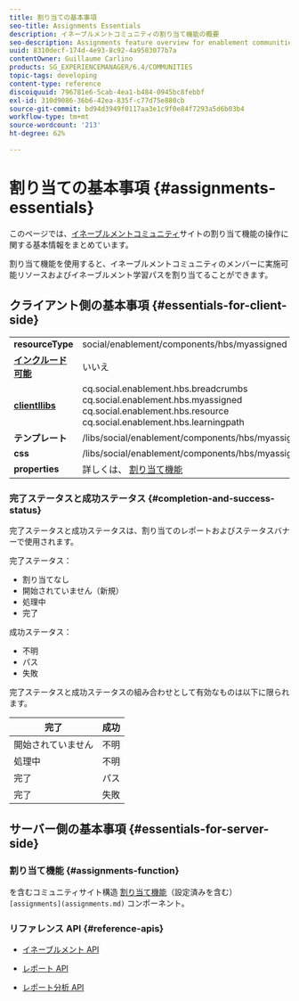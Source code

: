 ```yaml
---
title: 割り当ての基本事項
seo-title: Assignments Essentials
description: イネーブルメントコミュニティの割り当て機能の概要
seo-description: Assignments feature overview for enablement communities
uuid: 8310decf-174d-4e93-8c92-4a9583077b7a
contentOwner: Guillaume Carlino
products: SG_EXPERIENCEMANAGER/6.4/COMMUNITIES
topic-tags: developing
content-type: reference
discoiquuid: 796781e6-5cab-4ea1-b484-0945bc8febbf
exl-id: 310d9086-36b6-42ea-835f-c77d75e880cb
source-git-commit: bd94d3949f0117aa3e1c9f0e84f7293a5d6b03b4
workflow-type: tm+mt
source-wordcount: '213'
ht-degree: 62%

---
```


# 割り当ての基本事項 {#assignments-essentials}

このページでは、[イネーブルメントコミュニティ](overview.md#enablement-community)サイトの割り当て機能の操作に関する基本情報をまとめています。

割り当て機能を使用すると、イネーブルメントコミュニティのメンバーに実施可能リソースおよびイネーブルメント学習パスを割り当てることができます。

## クライアント側の基本事項 {#essentials-for-client-side}

<table> 
 <tbody>
  <tr>
   <td> <strong>resourceType</strong></td> 
   <td>social/enablement/components/hbs/myassigned</td> 
  </tr>
  <tr>
   <td> <a href="scf.md#add-or-include-a-communities-component"><strong>インクルード可能</strong></a></td> 
   <td>いいえ</td> 
  </tr>
  <tr>
   <td> <a href="clientlibs.md"><strong>clientllibs</strong></a></td> 
   <td>cq.social.enablement.hbs.breadcrumbs<br /> cq.social.enablement.hbs.myassigned<br /> cq.social.enablement.hbs.resource<br /> cq.social.enablement.hbs.learningpath</td> 
  </tr>
  <tr>
   <td> <strong>テンプレート</strong></td> 
   <td> /libs/social/enablement/components/hbs/myassigned/myassigned.hbs</td> 
  </tr>
  <tr>
   <td> <strong>css</strong></td> 
   <td> /libs/social/enablement/components/hbs/myassigned/clientlibs/myassigned.css</td> 
  </tr>
  <tr>
   <td><strong> properties</strong></td> 
   <td>詳しくは、 <a href="assignments.md">割り当て機能</a></td> 
  </tr>
 </tbody>
</table>

### 完了ステータスと成功ステータス {#completion-and-success-status}

完了ステータスと成功ステータスは、割り当てのレポートおよびステータスバナーで使用されます。

完了ステータス：

* 割り当てなし
* 開始されていません（新規）
* 処理中
* 完了

成功ステータス：

* 不明
* パス
* 失敗

完了ステータスと成功ステータスの組み合わせとして有効なものは以下に限られます。

| **完了** | **成功** |
|---|---|
| 開始されていません | 不明 |
| 処理中 | 不明 |
| 完了 | パス |
| 完了 | 失敗 |

## サーバー側の基本事項 {#essentials-for-server-side}

### 割り当て機能 {#assignments-function}

を含むコミュニティサイト構造 [割り当て機能](functions.md#assignments-function)（設定済みを含む） ` [assignments](assignments.md)` コンポーネント。

### リファレンス API {#reference-apis}

* [イネーブルメント API](https://helpx.adobe.com/experience-manager/6-4/sites/developing/using/reference-materials/javadoc/com/adobe/cq/social/enablement/reporting/model/api/package-summary.html)

* [レポート API](https://helpx.adobe.com/experience-manager/6-4/sites/developing/using/reference-materials/javadoc/com/adobe/cq/social/reporting/dv/api/package-summary.html)

* [レポート分析 API](https://helpx.adobe.com/experience-manager/6-4/sites/developing/using/reference-materials/javadoc/com/adobe/cq/social/reporting/analytics/api/package-summary.html)
